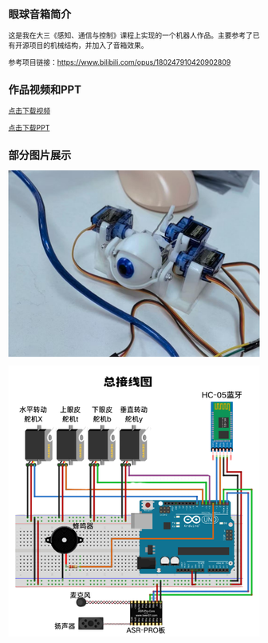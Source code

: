 ## 眼球音箱简介

这是我在大三《感知、通信与控制》课程上实现的一个机器人作品。主要参考了已有开源项目的机械结构，并加入了音箱效果。

参考项目链接：https://www.bilibili.com/opus/180247910420902809

## 作品视频和PPT

[点击下载视频](../assets/眼球音箱视频.mp4)

[点击下载PPT](../assets/眼球音箱水印版.pdf)

## 部分图片展示

![眼球音箱](../assets/眼球音箱1.png)

![眼球音箱](../assets/眼球音箱2.png)
